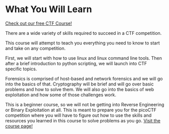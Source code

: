 # What You Will Learn

[Check out our free CTF Course!](https://academy.hoppersroppers.org/mod/page/view.php?id=554)

There are a wide variety of skills required to succeed in a CTF competition.

This course will attempt to teach you everything you need to know to start and take on any competition. 

First, we will start with how to use linux and linux command line tools. Then after a brief introduction to python scripting, we will launch into CTF specific topics.

Forensics is comprised of host-based and network forensics and we will go into the basics of that. Cryptography will be brief and will go over basic problems and how to solve them. We will also go into the basics of web exploitation and how some of those challenges work.

This is a beginner course, so we will not be getting into Reverse Engineering or Binary Exploitation at all. This is meant to prepare you for the picoCTF competition where you will have to figure out how to use the skills and resources you learned in this course to solve problems as you go. 
[Visit the course page!](https://academy.hoppersroppers.org/mod/page/view.php?id=554)
